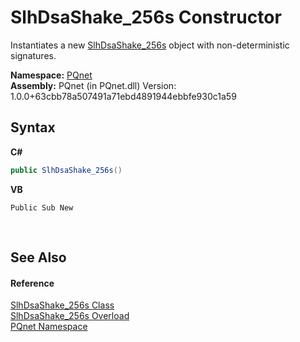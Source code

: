 # SlhDsaShake_256s Constructor 
 

Instantiates a new <a href="43ffd8f2-ca35-a531-dd2b-661ecc3392dd">SlhDsaShake_256s</a> object with non-deterministic signatures.

**Namespace:**&nbsp;<a href="fc4f881f-e121-9cf0-ed49-65bf6b5a005d">PQnet</a><br />**Assembly:**&nbsp;PQnet (in PQnet.dll) Version: 1.0.0+63cbb78a507491a71ebd4891944ebbfe930c1a59

## Syntax

**C#**<br />
``` C#
public SlhDsaShake_256s()
```

**VB**<br />
``` VB
Public Sub New
```

<br />

## See Also


#### Reference
<a href="43ffd8f2-ca35-a531-dd2b-661ecc3392dd">SlhDsaShake_256s Class</a><br /><a href="ca9c910c-475a-db17-d071-ac23b4c6899a">SlhDsaShake_256s Overload</a><br /><a href="fc4f881f-e121-9cf0-ed49-65bf6b5a005d">PQnet Namespace</a><br />